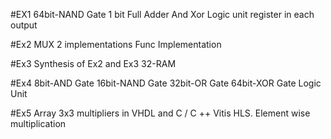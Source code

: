 #EX1
64bit-NAND Gate
1 bit Full Adder
And Xor Logic unit
register in each output

#Ex2
MUX 2 implementations
Func Implementation

#Ex3
Synthesis of Ex2 and Ex3
32-RAM

#Ex4
8bit-AND Gate
16bit-NAND Gate
32bit-OR Gate
64bit-XOR Gate
Logic Unit

#Ex5
Array 3x3 multipliers in VHDL and 
C / C ++ Vitis HLS.
Element wise multiplication
